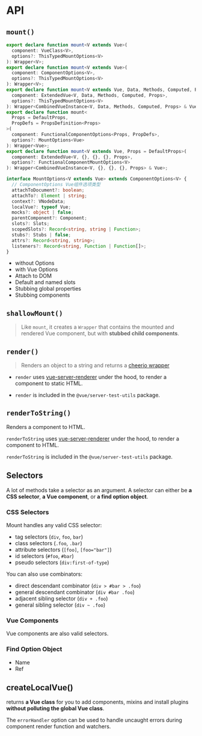 # API

## `mount()`

```ts
export declare function mount<V extends Vue>(
  component: VueClass<V>,
  options?: ThisTypedMountOptions<V>
): Wrapper<V>;
export declare function mount<V extends Vue>(
  component: ComponentOptions<V>,
  options?: ThisTypedMountOptions<V>
): Wrapper<V>;
export declare function mount<V extends Vue, Data, Methods, Computed, Props>(
  component: ExtendedVue<V, Data, Methods, Computed, Props>,
  options?: ThisTypedMountOptions<V>
): Wrapper<CombinedVueInstance<V, Data, Methods, Computed, Props> & Vue>;
export declare function mount<
  Props = DefaultProps,
  PropDefs = PropsDefinition<Props>
>(
  component: FunctionalComponentOptions<Props, PropDefs>,
  options?: MountOptions<Vue>
): Wrapper<Vue>;
export declare function mount<V extends Vue, Props = DefaultProps>(
  component: ExtendedVue<V, {}, {}, {}, Props>,
  options?: FunctionalComponentMountOptions<V>
): Wrapper<CombinedVueInstance<V, {}, {}, {}, Props> & Vue>;

interface MountOptions<V extends Vue> extends ComponentOptions<V> {
  // ComponentOptions Vue组件选项类型
  attachToDocument?: boolean;
  attachTo?: Element | string;
  context?: VNodeData;
  localVue?: typeof Vue;
  mocks?: object | false;
  parentComponent?: Component;
  slots?: Slots;
  scopedSlots?: Record<string, string | Function>;
  stubs?: Stubs | false;
  attrs?: Record<string, string>;
  listeners?: Record<string, Function | Function[]>;
}
```

- without Options
- with Vue Options
- Attach to DOM
- Default and named slots
- Stubbing global properties
- Stubbing components

## `shallowMount()`

> Like `mount`, it creates a `Wrapper` that contains the mounted and rendered Vue component, but with **stubbed child components**.

## `render()`

> Renders an object to a string and returns a [cheerio wrapper](https://github.com/cheeriojs/cheerio)

- `render` uses [vue-server-renderer](https://ssr.vuejs.org/en/basic.html) under the hood, to render a component to static HTML.

- `render` is included in the `@vue/server-test-utils` package.

## `renderToString()`

Renders a component to HTML.

`renderToString` uses [vue-server-renderer](https://ssr.vuejs.org/en/basic.html) under the hood, to render a component to HTML.

`renderToString` is included in the `@vue/server-test-utils` package.

## Selectors

A lot of methods take a selector as an argument. A selector can either be **a CSS selector**, **a Vue component**, or **a find option object**.

### CSS Selectors

Mount handles any valid CSS selector:

- tag selectors (`div`, `foo`, `bar`)
- class selectors (`.foo`, `.bar`)
- attribute selectors (`[foo]`, `[foo="bar"]`)
- id selectors (`#foo`, `#bar`)
- pseudo selectors (`div:first-of-type`)

You can also use combinators:

- direct descendant combinator (`div > #bar > .foo`)
- general descendant combinator (`div #bar .foo`)
- adjacent sibling selector (`div + .foo`)
- general sibling selector (`div ~ .foo`)

### Vue Components

Vue components are also valid selectors.

### Find Option Object

- Name
- Ref

## createLocalVue()

returns **a Vue class** for you to add components, mixins and install plugins **without polluting the global Vue class**.

The `errorHandler` option can be used to handle uncaught errors during component render function and watchers.

